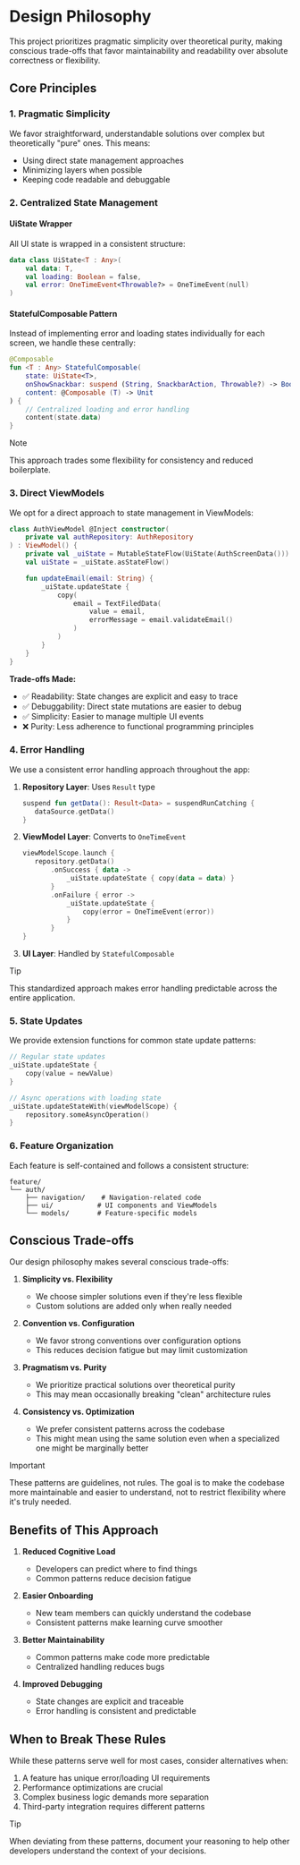 # Design Philosophy

This project prioritizes pragmatic simplicity over theoretical purity, making conscious trade-offs
that favor maintainability and readability over absolute correctness or flexibility.

## Core Principles

### 1. Pragmatic Simplicity

We favor straightforward, understandable solutions over complex but theoretically "pure" ones. This
means:

- Using direct state management approaches
- Minimizing layers when possible
- Keeping code readable and debuggable

### 2. Centralized State Management

#### UiState Wrapper

All UI state is wrapped in a consistent structure:

```kotlin
data class UiState<T : Any>(
    val data: T,
    val loading: Boolean = false,
    val error: OneTimeEvent<Throwable?> = OneTimeEvent(null)
)
```

#### StatefulComposable Pattern

Instead of implementing error and loading states individually for each screen, we handle these
centrally:

```kotlin
@Composable
fun <T : Any> StatefulComposable(
    state: UiState<T>,
    onShowSnackbar: suspend (String, SnackbarAction, Throwable?) -> Boolean,
    content: @Composable (T) -> Unit
) {
    // Centralized loading and error handling
    content(state.data)
}
```

> [!NOTE]
> This approach trades some flexibility for consistency and reduced boilerplate.

### 3. Direct ViewModels

We opt for a direct approach to state management in ViewModels:

```kotlin
class AuthViewModel @Inject constructor(
    private val authRepository: AuthRepository
) : ViewModel() {
    private val _uiState = MutableStateFlow(UiState(AuthScreenData()))
    val uiState = _uiState.asStateFlow()

    fun updateEmail(email: String) {
        _uiState.updateState {
            copy(
                email = TextFiledData(
                    value = email,
                    errorMessage = email.validateEmail()
                )
            )
        }
    }
}
```

**Trade-offs Made:**

- ✅ Readability: State changes are explicit and easy to trace
- ✅ Debuggability: Direct state mutations are easier to debug
- ✅ Simplicity: Easier to manage multiple UI events
- ❌ Purity: Less adherence to functional programming principles

### 4. Error Handling

We use a consistent error handling approach throughout the app:

1. **Repository Layer**: Uses `Result` type

	```kotlin
	suspend fun getData(): Result<Data> = suspendRunCatching {
	   dataSource.getData()
	}
	```

2. **ViewModel Layer**: Converts to `OneTimeEvent`

	```kotlin
	viewModelScope.launch {
	   repository.getData()
	       .onSuccess { data ->
	           _uiState.updateState { copy(data = data) }
	       }
	       .onFailure { error ->
	           _uiState.updateState {
	               copy(error = OneTimeEvent(error))
	           }
	       }
	}
	```

3. **UI Layer**: Handled by `StatefulComposable`

> [!TIP]
> This standardized approach makes error handling predictable across the entire application.

### 5. State Updates

We provide extension functions for common state update patterns:

```kotlin
// Regular state updates
_uiState.updateState {
    copy(value = newValue)
}

// Async operations with loading state
_uiState.updateStateWith(viewModelScope) {
    repository.someAsyncOperation()
}
```

### 6. Feature Organization

Each feature is self-contained and follows a consistent structure:

```
feature/
└── auth/
    ├── navigation/    # Navigation-related code
    ├── ui/           # UI components and ViewModels
    └── models/       # Feature-specific models
```

## Conscious Trade-offs

Our design philosophy makes several conscious trade-offs:

1. **Simplicity vs. Flexibility**
	- We choose simpler solutions even if they're less flexible
	- Custom solutions are added only when really needed

2. **Convention vs. Configuration**
	- We favor strong conventions over configuration options
	- This reduces decision fatigue but may limit customization

3. **Pragmatism vs. Purity**
	- We prioritize practical solutions over theoretical purity
	- This may mean occasionally breaking "clean" architecture rules

4. **Consistency vs. Optimization**
	- We prefer consistent patterns across the codebase
	- This might mean using the same solution even when a specialized one might be marginally better

> [!IMPORTANT]
> These patterns are guidelines, not rules. The goal is to make the codebase more maintainable and
> easier to understand, not to restrict flexibility where it's truly needed.

## Benefits of This Approach

1. **Reduced Cognitive Load**
	- Developers can predict where to find things
	- Common patterns reduce decision fatigue

2. **Easier Onboarding**
	- New team members can quickly understand the codebase
	- Consistent patterns make learning curve smoother

3. **Better Maintainability**
	- Common patterns make code more predictable
	- Centralized handling reduces bugs

4. **Improved Debugging**
	- State changes are explicit and traceable
	- Error handling is consistent and predictable

## When to Break These Rules

While these patterns serve well for most cases, consider alternatives when:

1. A feature has unique error/loading UI requirements
2. Performance optimizations are crucial
3. Complex business logic demands more separation
4. Third-party integration requires different patterns

> [!TIP]
> When deviating from these patterns, document your reasoning to help other developers understand
> the context of your decisions.
